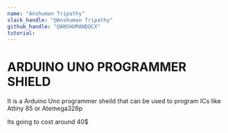 ```yaml
---
name: "Anshuman Tripathy"
slack_handle: "@Anshuman Tripathy"
github_handle: "@ANSHUMANDOCX"
tutorial: 
---
```


# ARDUINO UNO PROGRAMMER SHIELD

<!-- Describe your board in 2-3 sentences. What are you making? What will it do? -->
It is a Arduino Uno programmer sheild that can be used to program ICs like Attiny 85 or Atemega328p
<!-- How much is it going to cost? -->
Its going to cost around 40$
<!-- Tell us a little bit about your design process. What were some challenges? What helped? ***Totally optional*** -->
